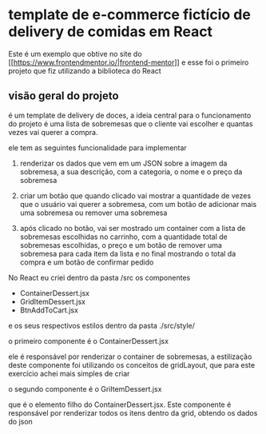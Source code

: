 # template de e-commerce fictício de delivery de comidas em React

Este é um exemplo que obtive no site do [[https://www.frontendmentor.io/|frontend-mentor]] e esse foi o primeiro projeto que fiz utilizando a biblioteca do React

## visão geral do projeto

é um template de delivery de doces, a ideia central para o funcionamento do projeto é uma lista de sobremesas que o cliente vai escolher e quantas vezes vai querer a compra.

ele tem as seguintes funcionalidade para implementar

1. renderizar os dados que vem em um JSON sobre a imagem da sobremesa, a sua descrição, com a categoria, o nome e o preço da sobremesa

2. criar um botão que quando clicado vai mostrar a quantidade de vezes que o usuário vai querer a sobremesa, com um botão de adicionar mais uma sobremesa ou remover uma sobremesa

3. após clicado no botão, vai ser mostrado um container com a lista de sobremesas escolhidas no carrinho,  com a quantidade total de sobremesas escolhidas, o preço e um botão de remover uma sobremesa para cada item da lista e no final mostrando o total da compra e um botão de confirmar pedido

No React eu criei dentro da pasta /src os componentes 

-  ContainerDessert.jsx
- GridItemDessert.jsx
- BtnAddToCart.jsx

e os seus respectivos estilos dentro da pasta ./src/style/

o primeiro componente é o ContainerDessert.jsx

ele é responsável por renderizar o container de sobremesas, a estilização deste componente foi utilizando os conceitos de gridLayout, que para este exercício achei mais simples de criar 

o segundo componente é o GriItemDessert.jsx

que é o elemento filho do ContainerDessert.jsx. Este componente é responsável por renderizar todos os itens dentro da grid, obtendo os dados do json 